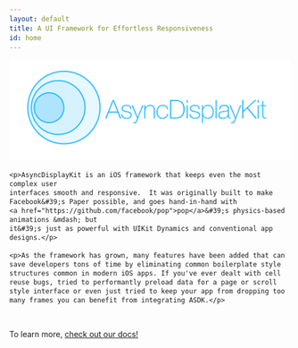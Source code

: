 ```yaml
---
layout: default
title: A UI Framework for Effortless Responsiveness
id: home
---
```


<div class="page-content">
            <div class="wrapper">
                <div class="post">
<article class="post-content">
    <p><img src="/static/images/logo.png" alt="logo"></p>

    <p>AsyncDisplayKit is an iOS framework that keeps even the most complex user
    interfaces smooth and responsive.  It was originally built to make Facebook&#39;s Paper possible, and goes hand-in-hand with
    <a href="https://github.com/facebook/pop">pop</a>&#39;s physics-based animations &mdash; but
    it&#39;s just as powerful with UIKit Dynamics and conventional app designs.</p>

    <p>As the framework has grown, many features have been added that can save developers tons of time by eliminating common boilerplate style structures common in modern iOS apps. If you've ever dealt with cell reuse bugs, tried to performantly preload data for a page or scroll style interface or even just tried to keep your app from dropping too many frames you can benefit from integrating ASDK.</p>

<br/>
<p>
    To learn more, <a href = "/docs/getting-started.html">check out our docs!</a>
</p>
  </article>

</div>
